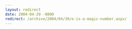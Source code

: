 ```yaml
---
layout: redirect
date: 2004-04-29 -0800
redirect: /archive/2004/04/30/e-is-a-magic-number.aspx/
---
```

